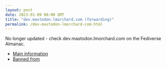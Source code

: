 ```yaml
---
layout: post
date: 2023-01-09 00:00 GMT
title: "dev.mastodon.lmorchard.com (forwarding)"
permalink: /dev-mastodon-lmorchard-com.html
---
```


No longer updated - check dev.mastodon.lmorchard.com on the Fediverse Almanac.

* [Main information](https://www.fediversealmanac.com/api/v1/instances/dev.mastodon.lmorchard.com)
* [Banned from](https://www.fediversealmanac.com/api/v1/instances/dev.mastodon.lmorchard.com/banned_from)

